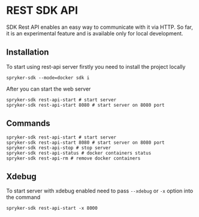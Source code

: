 # REST SDK API

SDK Rest API enables an easy way to communicate with it via HTTP.
So far, it is an experimental feature and is available only for local development.

## Installation

To start using rest-api server firstly you need to install the project locally

```shell
spryker-sdk --mode=docker sdk i
```

After you can start the web server

```shell
spryker-sdk rest-api-start # start server
spryker-sdk rest-api-start 8080 # start server on 8080 port
```

## Commands

```shell
spryker-sdk rest-api-start # start server
spryker-sdk rest-api-start 8080 # start server on 8080 port
spryker-sdk rest-api-stop # stop server
spryker-sdk rest-api-status # docker containers status
spryker-sdk rest-api-rm # remove docker containers
```

## Xdebug

To start server with xdebug enabled need to pass `--xdebug` or `-x` option into the command
```shell
spryker-sdk rest-api-start -x 8000
```
